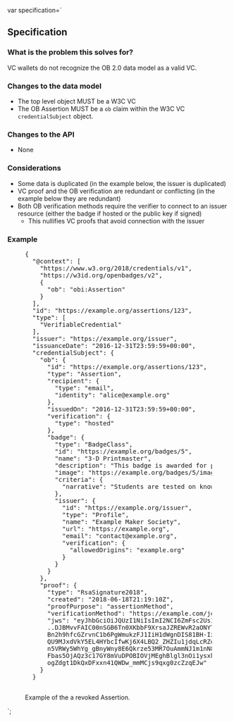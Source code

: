var specification=`

## Specification

### What is the problem this solves for?

VC wallets do not recognize the OB 2.0 data model as a valid VC.

### Changes to the data model

- The top level object MUST be a W3C VC
- The OB Assertion MUST be a <code>ob</code> claim within the W3C VC <code>credentialSubject</code> object.

### Changes to the API

- None

### Considerations

- Some data is duplicated (in the example below, the issuer is duplicated)
- VC proof and the OB verification are redundant or conflicting (in the example below they are redundant)
- Both OB verification methods require the verifier to connect to an issuer resource (either the badge if hosted or the public key if signed)
  - This nullifies VC proofs that avoid connection with the issuer

### Example

<figure class="example">
  <pre>
{
  "@context": [
    "https://www.w3.org/2018/credentials/v1",
    "https://w3id.org/openbadges/v2",
    {
      "ob": "obi:Assertion"
    }
  ],
  "id": "https://example.org/assertions/123",
  "type": [
    "VerifiableCredential"
  ],
  "issuer": "https://example.org/issuer",
  "issuanceDate": "2016-12-31T23:59:59+00:00",
  "credentialSubject": {
    "ob": {
      "id": "https://example.org/assertions/123",
      "type": "Assertion",
      "recipient": {
        "type": "email",
        "identity": "alice@example.org"
      },
      "issuedOn": "2016-12-31T23:59:59+00:00",
      "verification": {
        "type": "hosted"
      },
      "badge": {
        "type": "BadgeClass",
        "id": "https://example.org/badges/5",
        "name": "3-D Printmaster",
        "description": "This badge is awarded for passing the 3-D printing knowledge and safety test.",
        "image": "https://example.org/badges/5/image",
        "criteria": {
          "narrative": "Students are tested on knowledge and safety, both through a paper test and a supervised performance evaluation on live equipment"
        },
        "issuer": {
          "id": "https://example.org/issuer",
          "type": "Profile",
          "name": "Example Maker Society",
          "url": "https://example.org",
          "email": "contact@example.org",
          "verification": {
            "allowedOrigins": "example.org"
          }
        }
      }
    },
    "proof": {
      "type": "RsaSignature2018",
      "created": "2018-06-18T21:19:10Z",
      "proofPurpose": "assertionMethod",
      "verificationMethod": "https://example.com/jdoe/keys/1",
      "jws": "eyJhbGciOiJQUzI1NiIsImI2NCI6ZmFsc2UsImNyaXQiOlsiYjY0Il19
      ..DJBMvvFAIC00nSGB6Tn0XKbbF9XrsaJZREWvR2aONYTQQxnyXirtXnlewJMB
      Bn2h9hfcGZrvnC1b6PgWmukzFJ1IiH1dWgnDIS81BH-IxXnPkbuYDeySorc4
      QU9MJxdVkY5EL4HYbcIfwKj6X4LBQ2_ZHZIu1jdqLcRZqHcsDF5KKylKc1TH
      n5VRWy5WhYg_gBnyWny8E6Qkrze53MR7OuAmmNJ1m1nN8SxDrG6a08L78J0-
      Fbas5OjAQz3c17GY8mVuDPOBIOVjMEghBlgl3nOi1ysxbRGhHLEK4s0KKbeR
      ogZdgt1DkQxDFxxn41QWDw_mmMCjs9qxg0zcZzqEJw"
    }
  }
  </pre>
  <figcaption><span>Example of the a revoked Assertion.</span></figcaption>
</figure>

`;
